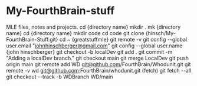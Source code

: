 # My-FourthBrain-stuff
MLE files, notes and projects.
cd {directory name}
mkdir .
mk {directory name}
cd {directory name}
mkdir code
cd code
git clone {hinsch/My-FourthBrain-Stuff.git}
cd ~ {greatstuffmle}
git remote  -v
git config  --global user.email "johnhinschberger@gmail.com"
git config  --global user.name  {john hinschberger}
git checkout  -b localDev
git add  .
git commit  -m  "Adding a localDev branch."
git checkout main
git merge LocalDev
git push  origin main
git remote add WD git@github.com/FourthBrain/Whodunit.git
git remote  -v
wd git@github.com:FourthBrain/whodunit.git (fetch)
git fetch  --all
git checkout  --track  -b  WDBranch  WD/main
